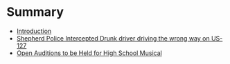 # Summary

* [Introduction](README.md)
* [Shepherd Police Intercepted Drunk driver driving the wrong way on US-127](10052016/drunkdriver.md)
* [Open Auditions to be Held for High School Musical](HSMusical.md)

